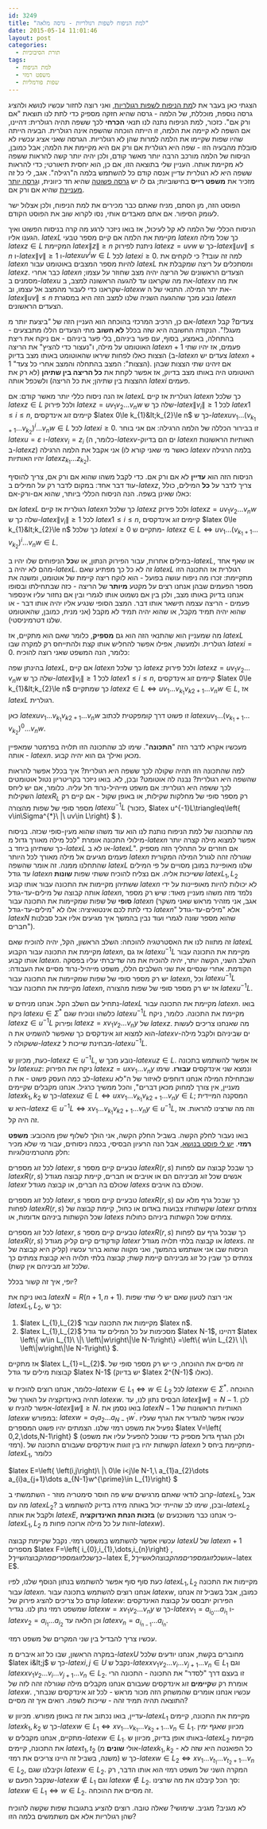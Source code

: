 ```yaml
---
id: 3249
title: "למת הניפוח לשפות רגולריות - גרסה מלאה"
date: 2015-05-14 11:01:46
layout: post
categories: 
  - תורת הסיבוכיות
tags: 
  - למת הניפוח
  - משפט רמזי
  - שפות פורמליות
---
```

הצגתי כאן בעבר את ל<a href="http://www.gadial.net/2015/02/03/pumping_lemma_regular_languages/">מת הניפוח לשפות רגולריות</a>, ואני רוצה לחזור עכשיו לנושא ולהציג גרסה נוספת, מוכללת, של הלמה - גרסה שהיא חזקה מספיק כדי לתת לנו תוצאת "אם ורק אם". כזכור, למת הניפוח נתנה לנו תנאי <strong>הכרחי</strong> לכך ששפה תהיה רגולרית: דהיינו, אם השפה לא קיימה את הלמה, זו הייתה הוכחה שהשפה אינה רגולרית. הבעיה הייתה שהיו שפות שקיימו את הלמה למרות שהן לא רגולריות. הגרסה שאני אציג עכשיו לא סובלת מהבעיה הזו - שפה היא רגולרית אם ורק אם היא מקיימת את הלמה; אבל כמובן, הניסוח של הלמה מורכב הרבה יותר מאשר קודם, ולכן יהיה יותר קשה להראות ששפה לא מקיימת אותה. העניין שלי בתוצאה הזו, אם כן, הוא יחסית תיאורטי; כדי להראות ששפה היא לא רגולרית עדיין אנסה קודם כל להשתמש בלמה ה"רגילה". אגב, לי כל זה מזכיר את <strong>משפט רייס</strong> בחישוביות; גם לו יש <a href="http://www.gadial.net/2007/10/09/rice_theorem/">גרסה פשוטה</a> שהיא חד כיוונית, ו<a href="http://www.gadial.net/2011/05/18/rice_theorem_full_version/">גרסה יותר מעניינת</a> שהיא אם ורק אם.

הפוסט הזה, מן הסתם, מניח שאתם כבר מכירים את למת הניפוח, ולכן אצלול ישר לעומק הסיפור. אם אתם מאבדים אותי, נסו לקרוא שוב את הפוסט הקודם.

הניסוח הכללי של הלמה לא קל לעיכול, אז בואו ניזכר לרגע מה קרה בניסוח הפשוט ואיך הגענו אליו. $latex L$ מקיימת את הלמה אם קיים מספר טבעי $latex n$ כך שכל מילה $latex z\in L$ המקיימת $latex \left\|z\right\|\ge n$ ניתנת לפירוק $latex z=uvw$ כך ש-$latex \left\|uv\right\|\le n$ ו-$latex \left\|v\right\|\ge1$ ו-$latex uv^{i}w\in L$ לכל $latex i\ge0$. למה זה עובד? כי לוקחים את $latex n$ להיות מספר המצבים באוטומט עבור $latex L$ ומסתכלים על ריצה שמקבלת את $latex z$. כבר אחרי $latex n$ הצעדים הראשונים של הריצה יהיה מצב שחוזר על עצמו; מסמנים ב-$latex u$ את מה שקראנו עד להגעה הראשונה למצב, ב-$latex v$ את מה שקראנו כדי לעבור מהמצב אל עצמו, וב-$latex w$ את יתר המילה. התנאי של ה-$latex \left\|uv\right\|\le n$ נובע מכך שההגעה השניה שלנו למצב הזה היא במסגרת $latex n$ הצעדים הראשונים.

אם כן, הרכיב המרכזי בהוכחה הוא העניין הזה של "ביצעת יותר מ-$latex n$ צעדים? קבל מעגל!". הנקודה החשובה היא שזה בכלל <strong>לא חשוב</strong> מתי הצעדים הללו מתבצעים - בהתחלה, באמצע, בסוף, עם פער ביניהם, בלי פער ביניהם - אם ניקח את ריצת האוטומט על מילה, ו"נעצור כדי להציץ" את הריצה $latex n+1$ פעמים, אז יהיו שתי הצצות כאלו לפחות שיראו שהאוטומט באותו מצב בדיוק (ב-$latex n$ צעדים יש $latex n+1$ "הצצות": המצב בהתחלה והמצב אחרי כל צעד). אם זיהינו שתי הצצות שבהן האוטומט היה באותו מצב בדיוק, אז אפשר לקחת את <strong>כל הריצה בין שתיהן</strong> (לא רק את ההצצות בין שתיהן; את כל הריצה) ולשכפל אותה $latex i$ פעמים.

אז הנה ניסוח כללי יותר מאשר קודם: אם $latex L$ רגולרית אז קיים $latex n$ כך שלכל $latex z\in L$ ולכל פירוק $latex z=uv_{1}v_{2}\dots v_{n}w$ שלה כך ש-$latex \left\|v_{i}\right\|\ge1$ לכל $latex 1\le i\le n$, קיימים זוג אינדקסים $latex 0\le k_{1}&lt;k_{2}\le n$ כך ש-$latex uv_{1}\dots\left(v_{k_{1}+1}\dots v_{k_{2}}\right)^{i}\dots v_{n}w\in L$ לכל $latex i\ge0$. זו בבירור הכללה של הלמה הרגילה: אם אני בוחר $latex u=\varepsilon$ ו-$latex v_{i}=z_{i}$ (כלומר, ה-$latex v$-ים הם בדיוק $latex n$ האותיות הראשונות ב-$latex z$) אני אקבל את הלמה הרגילה (כאשר מי שאני קורא לו $latex v$ בלמה הרגילה יהיו האותיות $latex z_{k_{1}}\dots z_{k_{2}}$).

הניסוח הזה הוא <strong>עדיין</strong> לא אם ורק אם. כדי לקבל משהו שהוא אם ורק אם, צריך להוסיף עוד דבר אחד: במקום לדבר רק על המילים ב-$latex z$, צריך לדבר על <strong>כל</strong> המילים, כולל כאלו שאינן בשפה. הנה הניסוח הכללי ביותר, שהוא אם-ורק-אם:

אם $latex L$ רגולרית אז קיים $latex n$ כך שלכל $latex z$ ולכל פירוק $latex z=uv_{1}v_{2}\dots v_{n}w$ שלה כך ש-$latex \left\|v_{i}\right\|\ge1$ לכל $latex 1\le i\le n$, קיימים זוג אינדקסים $latex 0\le k_{1}&lt;k_{2}\le n$ כך שלכל $latex i\ge0$ מתקיים ש- $latex z\in L\iff uv_{1}\dots\left(v_{k_{1}+1}\dots v_{k_{2}}\right)^{i}\dots v_{n}w\in L$.

במילים אחרות, עבור הפירוק הנתון, או ש<strong>כל</strong> הניפוחים שלו יהיו ב-$latex L$, או שאף אחד מהם לא יהיה ב-$latex L$. זה לא כל כך מפתיע שאם $latex L$ רגולרית אז התכונה הזו מתקיימת: זכרו מה ניפוח עושה בפועל - הוא לוקח ריצה קיימת של אוטומט, ומשנה את מספר הפעמים שבהן אנחנו רצים על מקטע <strong>מיותר</strong> של הריצה - כזה שבתחילתו ובסופו אנחנו בדיוק באותו מצב, ולכן בין אם נשמוט אותו לגמרי ובין אם נחזור עליו אינספור פעמים - הריצה עצמה תישאר אותו דבר. המצב הסופי שנגיע אליו יהיה אותו דבר - או שהוא יהיה תמיד מקבל, או שהוא יהיה תמיד לא מקבל (אני מניח, כמובן, שהאוטומט שלנו דטרמיניסטי).

מה שמעניין הוא שהתנאי הזה הוא גם <strong>מספיק</strong>, כלומר שאם הוא מתקיים, אז $latex L$ רגולרית. ולמעשה, אפילו אפשר להחליש אותו קצת ולהתייחס רק למקרה שבו $latex i=0$. כלומר, הנה המשפט שאני רוצה להוכיח:

בהינתן שפה $latex L$, אם קיים $latex n$ כך שלכל $latex z$ ולכל פירוק $latex z=uv_{1}v_{2}\dots v_{n}w$ שלה כך ש-$latex \left\|v_{i}\right\|\ge1$ לכל $latex 1\le i\le n$, קיימים זוג אינדקסים $latex 0\le k_{1}&lt;k_{2}\le n$ כך שמתקיים $latex z\in L\iff uv_{1}\dots v_{k_{1}}v_{k2+1}\dots v_{n}w\in L$, אז $latex L$ רגולרית.

כאן $latex uv_{1}\dots v_{k_{1}}v_{k2+1}\dots v_{n}w$ זו פשוט דרך קומפקטית לכתוב $latex uv_{1}\dots\left(v_{k_{1}+1}\dots v_{k_{2}}\right)^{0}\dots v_{n}w$.

מעכשיו אקרא לדבר הזה "<strong>התכונה</strong>". שימו לב שהתכונה הזו תלויה בפרמטר שמאפיין אותה - $latex n$. מכאן ואילך גם הוא יהיה קבוע.

למה שהתכונה הזו תהיה שקולה לכך ששפה היא רגולרית? איך בכלל אפשר להראות שהשפה היא רגולרית? נבנה לה אוטומט? ובכן, לא. בואו ניזכר בקריטריון נטול אוטומטים לכך ששפה היא רגולרית: אם משפט מייהיל-נרוד חל עליה. כלומר, אם יש ליחס השקילות $latex R_{L}$ רק מספר סופי של מחלקות שקילות, או באופן שקול - אם קיים רק מספר סופי של שפות מהצורה $latex u^{-1}L$ (כזכור, $latex u^{-1}L\triangleq\left\{ v\in\Sigma^{*}\ \|\ uv\in L\right\} $ ).

מה שהתכונה של למת הניפוח נותנת לנו הוא עוד משהו שהוא מעין-סופי שכזה. בניסוח מילולי התכונה אומרת "לכל מילה מאורך גדול מ-$latex n$ אפשר למצוא מילה קצרה יותר כך ששתיהן ביחד ב-$latex L$ או לא ב-$latex L$". אם חוזרים על התהליך הזה מספיק פעמים מגיעים אל מילה מאורך לכל היותר $latex n$ שגורלה זהה לגורל המילה המקורית שהתחלנו ממנה. זה אומר שהשפה $latex L$ שלנו מאופיינת במובן מסויים על פי המילים עד גודל $latex n$ ששייכות אליה. אם נצליח להוכיח ששתי שפות <strong>שונות </strong>$latex L_{1},L_{2}$ ששתיהן מקיימות את התכונה עבור אותו קבוע $latex n$ לא יכולות להיות מאופיינות על ידי אותה קבוצה של מילים-עד-גודל $latex n$, נלמד מזה משהו מעניין מאוד: שיש רק מספר <strong>סופי</strong> של שפות שמקיימות את התכונה עבור $latex n$ (אגב, אני מזהיר מראש שאני משקר כדי לתת לכם אינטואיציה: אלו לא "מילים-עד-גודל $latex n$" אלא "מילים-עד-גודל $latex N$ שהוא מספר שונה לגמרי ועוד נבין בהמשך איך מגיעים אליו אבל סבלנות חברים").

זה מתווה לנו את האסטרטגיה להוכחה: השלב הראשון, הקל, יהיה להוכיח שאם $latex L$ מקיימת את התכונה עבור הקבוע $latex n$, אז גם $latex u^{-1}L$ מקיימת את התכונה עבור אותו קבוע $latex n$. השלב השני, הקשה יותר, יהיה להוכיח את מה שדיברתי עליו בפסקה הקודמת. אחרי שנסיים את שני השלבים הללו, משפט מייהיל-נרוד מסיים את העבודה: יש רק מספר סופי של שפות שמקיימות את התכונה עבור $latex n$, וכל $latex u^{-1}L$ מקיימת את התכונה עבור $latex n$, אז יש רק מספר סופי של שפות מהצורה $latex u^{-1}L$.

נתחיל עם השלב הקל. אנחנו מניחים ש-$latex L$ מקיימת את התכונה עבור $latex n$. בואו ניקח $latex u\in\Sigma^{*}$ כלשהו ונוכיח שגם $latex u^{-1}L$ מקיימת את התכונה. כלומר, ניקח $latex z\in u^{-1}L$ ופירוק $latex z=xv_{1}v_{2}\dots v_{n}y$ של $latex z$. מה שאנחנו צריכים לעשות הוא למצוא זוג אינדקסים כך שאפשר להשמיט את ה-$latex v$-ים שביניהם ולקבל מילה ששקולה ל-$latex z$ מבחינת שייכות ל-$latex u^{-1}L$.

כעת, מכיוון ש-$latex z\in u^{-1}L$, נובע מכך ש-$latex uz\in L$. אז אפשר להשתמש בתכונה על $latex uz$: ניקח את הפירוק $latex z=uxv_{1}\dots v_{n}y$ ונמצא שני אינדקסים <strong>עבורו</strong>. שימו לב כמה העסק פשוט - את ה-$latex u$ שבתחילת המילה אנחנו דוחפים לאיזור של ה"לא מעניין, אין צורך למחוק מכאן דברים", והכל ממשיך כרגיל. אנחנו מקבלים שקיימים $latex k_{1},k_{2}$ כך ש-$latex uz\in L\iff uxv_{1}\dots v_{k_{1}}v_{k2+1}\dots v_{n}y\in L$; המסקנה המיידית היא ש-$latex z\in u^{-1}L\iff xv_{1}\dots v_{k_{1}}v_{k2+1}\dots v_{n}y\in u^{-1}L$, וזה מה שרצינו להראות. אז זה היה קל.

בואו נעבור לחלק הקשה. בשביל החלק הקשה, אני הולך לשלוף שפן מהכובע: <strong>משפט רמזי</strong>. <a href="http://www.gadial.net/2011/08/03/ramsey_theorem/">יש לי פוסט בנושא</a>, אבל הנה הרעיון הבסיסי, בכמה ניסוחים, עבור מי שלא מכיר חלק מהטרמינולוגיות:

לכל זוג מספרים $latex r,s$ טבעיים קיים מספר $latex R\left(r,s\right)$ כך שבכל קבוצה עם לפחות $latex R\left(r,s\right)$ אנשים שכל זוג מביניהם הם או אויבים או חברים, קיימת קבוצה מגודל $latex r$ שכולם בה חברים, או קבוצה מגודל $latex s$ שכולם בה אויבים.

לכל זוג מספרים $latex r,s$ טבעיים קיים מספר $latex R\left(r,s\right)$ כך שבכל גרף מלא עם לפחות $latex R\left(r,s\right)$ שקשתותיו צבועות באדום או כחול, קיימת קבוצה של $latex r$ צמתים שכל הקשתות ביניהם אדומות, או $latex s$ צמתים שכל הקשתות ביניהם כחולות.

לכל זוג מספרים $latex r,s$ טבעיים קיים מספר $latex R\left(r,s\right)$ כך שבכל גרף עם לפחות $latex R\left(r,s\right)$ קודקודים קיים קליק מגודל $latex r$ או קבוצה בלתי תלויה מגודל $latex s$. זה הניסוח שבו אני אשתמש בהמשך, ואני מקווה שהוא ברור עכשיו (קליק היא קבוצה של צמתים כך שבין כל זוג מביניהם קיימת קשת; קבוצה בלתי תלויה היא קבוצת צמתים כך שלכל זוג מביניהם אין קשת).

יופי, איך זה קשור בכלל?

בואו ניקח את $latex N=R\left(n+1,n+1\right)$. אני רוצה לטעון שאם יש לי שתי שפות $latex L_{1},L_{2}$, כך ש:
<ol>
	<li>$latex L_{1},L_{2}$ מקיימות את התכונה עבור $latex n$.</li>
	<li>$latex L_{1},L_{2}$ מסכימות על כל המילים עד גודל $latex N-1$, דהיינו $latex \left\{ w\in L_{1}\ \|\ \left\|w\right\|\le N-1\right\} =\left\{ w\in L_{2}\ \|\ \left\|w\right\|\le N-1\right\} $.</li>
</ol>
אז מתקיים $latex L_{1}=L_{2}$. זה מסיים את ההוכחה, כי יש רק מספר סופי של קבוצות מילים עד גודל $latex N-1$ (יש בדיוק $latex 2^{N-1}$ כאלו).

כלומר, אנחנו רוצים להוכיח ש-$latex w\in L_{1}\iff w\in L_{2}$ לכל $latex w\in\Sigma^{*}$. ההוכחה תהיה באינדוקציה על האורך של $latex w$. הבסיס נתון לנו, עד $latex \left\|w\right\|=N-1$. לכן אפשר להניח ש-$latex \left\|w\right\|\ge N$. בואו נסמן את $latex N-1$ האותיות הראשונות של $latex w$ במפורש: $latex w=a_{1}a_{2}\dots a_{N-1}w^{\prime}$. עכשיו אפשר להגדיר את הגרף שעליו נפעיל את משפט רמזי שלנו. הצמתים יהיו פשוט המספרים $latex V=\left\{ 0,2,\dots,N-1\right\} $ (ולכן הגרף גדול מספיק כדי שנוכל להפעיל עליו את משפט רמזי). הקשתות יהיו בין זוגות אינדקסים שעבורם התכונה של $latex n$ מתקיימת ביחס ל-$latex L_{1}$, כלומר

$latex E=\left\{ \left(i,j\right)\ \|\ 0\le i&lt;j\le N-1,\ a_{1}a_{2}\dots a_{i}a_{j+1}\dots a_{N-1}w^{\prime}\in L_{1}\right\} $

קרוב לודאי שאתם מרגישים שיש פה חוסר סימטריה מוזר - השתמשתי ב-$latex L_{1}$, אבל מה עם $latex L_{2}$? ובכן, שימו לב שהייתי יכול באותה מידה בדיוק להשתמש ב-$latex L_{2}$ ולקבל את אותה $latex E$, <strong>בזכות הנחת האינדוקציה</strong> (כי אנחנו כבר משוכנעים ש-$latex L_{1},L_{2}$ זהות על כל מילה ארוכה פחות מ-$latex w$).

עכשיו אפשר להשתמש במשפט רמזי. נקבל שקיימת קבוצה $latex U$ של $latex n+1$ מספרים $latex F=\left\{ i_{0},i_{1},\dots,i_{n}\right\} $, כך שכל זוג מספרים מהקבוצה שייך ל-$latex E$, או שכל זוג מספרים מהקבוצה לא שייך ל-$latex E$.

כעת סוף סוף אפשר להשתמש בנתון הנוסף שלנו, לפיו $latex L_{1},L_{2}$ מקיימות את התכונה עבור $latex n$. אנחנו רוצים להשתמש בתכונה עבור $latex w$, כמובן, אבל בשביל זה אנחנו קודם כל צריכים להציג פירוק של $latex w$: הפירוק יתבסס על קבוצת האינדקסים שמשפט רמזי נתן לנו. נגדיר $latex w=xv_{1}v_{2}\dots v_{n}y$ כך ש-$latex v_{1}=a_{i_{0}}\dots a_{i_{1}}$ ו-$latex v_{2}=a_{i_{1}}\dots a_{i_{2}}$ וכן הלאה עד $latex v_{n}=a_{i_{n-1}}\dots a_{i_{n}}$.

עכשיו צריך להבדיל בין שני המקרים של משפט רמזי.

במקרה הראשון, שבו כל זוג איברים מ-$latex U$ מחוברים בקשת, אנחנו יודעים שלכל $latex i&lt;j$ כך ש-$latex i,j\in U$ נקבל ש-$latex xv_{1}v_{2}\dots v_{i}\dots v_{j+1}\dots v_{n}\in L_{1}$ וגם $latex xv_{1}v_{2}\dots v_{i}\dots v_{j+1}\dots v_{n}\in L_{2}$. זו בעצם דרך "לסדר" את התכונה - התכונה הרי אומרת רק ש<strong>קיימים</strong> זוג אינדקסים שעבורם אנחנו מקבלים מילה שגורלה זהה לזה של $latex w$. עכשיו אנחנו אומרים שהמשחק הזה מכור מראש - לכל זוג אינדקסים שנבחר, התוצאה תהיה תמיד זהה - שייכות לשפה. רואים איך זה מסיים?

עדיין, בואו נכתוב את זה באופן מפורש. מכיוון ש-$latex L_{1}$ מקיימת את התכונה, קיימים $latex k_{1},k_{2}$ כך ש-$latex w\in L_{1}\iff xv_{1}\dots v_{k_{1}}\dots v_{k_{2}+1}\dots v_{n}\in L_{1}$. מכיוון שאגף ימין מתקיים, אנחנו מקבלים ש-$latex w\in L_{1}$. באותו אופן בדיוק, מכיוון ש-$latex L_{2}$ מקיימת את התכונה, קיימים $latex t_{1},t_{2}$ (אולי <strong>שונים</strong> מ-$latex k_{1},k_{2}$ - כל הפואנטה היא שזה לא משנה, בשביל זה היינו צריכים את רמזי) כך ש-$latex w\in L_{2}\iff xv_{1}\dots v_{t_{1}}\dots v_{t_{2}+1}\dots v_{n}\in L_{2}$, וקיבלנו שגם $latex w\in L_{2}$. המקרה השני של משפט רמזי הוא אותו הדבר, רק שנקבל הפעם ש-$latex w\notin L_{1}$ וגם $latex w\notin L_{2}$. סך הכל קיבלנו את מה שרצינו: $latex w\in L_{1}\iff w\in L_{2}$. זה מסיים את ההוכחה.

לא מגניב? מגניב. שימושי? שאלה טובה. רוצים להציע בתגובות שפות שקשה להוכיח שהן רגולריות אלא אם משתמשים בלמה הזו?
